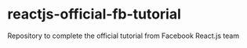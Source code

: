 # reactjs-official-fb-tutorial
Repository to complete the official tutorial from Facebook React.js team
